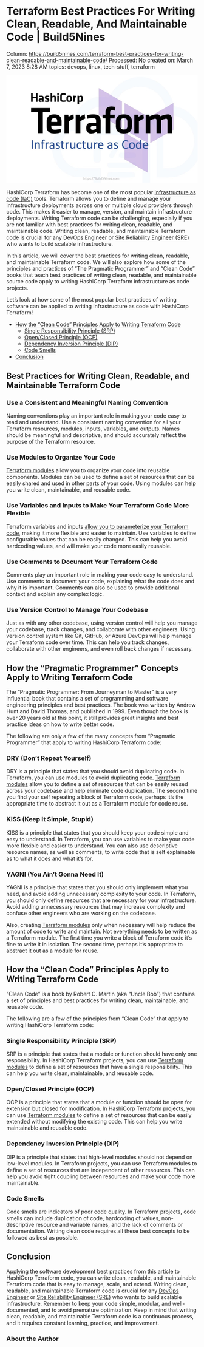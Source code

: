# Terraform Best Practices For Writing Clean, Readable, And Maintainable Code | Build5Nines

Column: https://build5nines.com/terraform-best-practices-for-writing-clean-readable-and-maintainable-code/
Processed: No
created on: March 7, 2023 8:28 AM
topics: devops, linux, tech-stuff, terraform

![](Terraform%20Best%20Practices%20For%20Writing%20Clean,%20Readab%20726a201f79414cee83c6a3d981603784/Terraform_IAC_Featured_Image_2.jpg)

HashiCorp Terraform has become one of the most popular [infrastructure as code (IaC)](https://build5nines.com/what-is-infrastructure-as-code/) tools. Terraform allows you to define and manage your infrastructure deployments across one or multiple cloud providers through code. This makes it easier to manage, version, and maintain infrastructure deployments. Writing Terraform code can be challenging, especially if you are not familiar with best practices for writing clean, readable, and maintainable code. Writing clean, readable, and maintainable Terraform code is crucial for any [DevOps Engineer](https://build5nines.com/how-to-become-a-devops-engineer/) or [Site Reliability Engineer (SRE)](https://build5nines.com/what-is-a-site-reliability-engineer-sre/) who wants to build scalable infrastructure.

In this article, we will cover the best practices for writing clean, readable, and maintainable Terraform code. We will also explore how some of the principles and practices of “The Pragmatic Programmer” and “Clean Code” books that teach best practices of writing clean, readable, and maintainable source code apply to writing HashiCorp Terraform infrastructure as code projects.

Let’s look at how some of the most popular best practices of writing software can be applied to writing infrastructure as code with HashiCorp Terraform!

- [How the “Clean Code” Principles Apply to Writing Terraform Code](https://build5nines.com/terraform-best-practices-for-writing-clean-readable-and-maintainable-code/#how_the_clean_code_principles_apply_to_writing_terraform_code)
    - [Single Responsibility Principle (SRP)](https://build5nines.com/terraform-best-practices-for-writing-clean-readable-and-maintainable-code/#single_responsibility_principle_srp)
    - [Open/Closed Principle (OCP)](https://build5nines.com/terraform-best-practices-for-writing-clean-readable-and-maintainable-code/#openclosed_principle_ocp)
    - [Dependency Inversion Principle (DIP)](https://build5nines.com/terraform-best-practices-for-writing-clean-readable-and-maintainable-code/#dependency_inversion_principle_dip)
    - [Code Smells](https://build5nines.com/terraform-best-practices-for-writing-clean-readable-and-maintainable-code/#code_smells)
- [Conclusion](https://build5nines.com/terraform-best-practices-for-writing-clean-readable-and-maintainable-code/#conclusion)

## Best Practices for Writing Clean, Readable, and Maintainable Terraform Code

### Use a Consistent and Meaningful Naming Convention

Naming conventions play an important role in making your code easy to read and understand. Use a consistent naming convention for all your Terraform resources, modules, inputs, variables, and outputs. Names should be meaningful and descriptive, and should accurately reflect the purpose of the Terraform resource.

### Use Modules to Organize Your Code

[Terraform modules](https://build5nines.com/terraform-modules-create-reusable-infrastructure-as-code/) allow you to organize your code into reusable components. Modules can be used to define a set of resources that can be easily shared and used in other parts of your code. Using modules can help you write clean, maintainable, and reusable code.

### Use Variables and Inputs to Make Your Terraform Code More Flexible

Terraform variables and inputs [allow you to parameterize your Terraform code](https://build5nines.com/use-terraform-input-variables-to-parameterize-infrastructure-deployments/), making it more flexible and easier to maintain. Use variables to define configurable values that can be easily changed. This can help you avoid hardcoding values, and will make your code more easily reusable.

### Use Comments to Document Your Terraform Code

Comments play an important role in making your code easy to understand. Use comments to document your code, explaining what the code does and why it is important. Comments can also be used to provide additional context and explain any complex logic.

### Use Version Control to Manage Your Codebase

Just as with any other codebase, using version control will help you manage your codebase, track changes, and collaborate with other engineers. Using version control system like Git, GitHub, or Azure DevOps will help manage your Terraform code over time. This can help you track changes, collaborate with other engineers, and even roll back changes if necessary.

## How the “Pragmatic Programmer” Concepts Apply to Writing Terraform Code

The “Pragmatic Programmer: From Journeyman to Master” is a very influential book that contains a set of programming and software engineering principles and best practices. The book was written by Andrew Hunt and David Thomas, and published in 1999. Even though the book is over 20 years old at this point, it still provides great insights and best practice ideas on how to write better code.

The following are only a few of the many concepts from “Pragmatic Programmer” that apply to writing HashiCorp Terraform code:

### DRY (Don’t Repeat Yourself)

DRY is a principle that states that you should avoid duplicating code. In Terraform, you can use modules to avoid duplicating code. [Terraform modules](https://build5nines.com/terraform-modules-create-reusable-infrastructure-as-code/) allow you to define a set of resources that can be easily reused across your codebase and help eliminate code duplication. The second time you find your self repeating a block of Terraform code, perhaps it’s the appropriate time to abstract it out as a Terraform module for code reuse.

### KISS (Keep It Simple, Stupid)

KISS is a principle that states that you should keep your code simple and easy to understand. In Terraform, you can use variables to make your code more flexible and easier to understand. You can also use descriptive resource names, as well as comments, to write code that is self explainable as to what it does and what it’s for.

### YAGNI (You Ain’t Gonna Need It)

YAGNI is a principle that states that you should only implement what you need, and avoid adding unnecessary complexity to your code. In Terraform, you should only define resources that are necessary for your infrastructure. Avoid adding unnecessary resources that may increase complexity and confuse other engineers who are working on the codebase.

Also, creating [Terraform modules](https://build5nines.com/terraform-modules-create-reusable-infrastructure-as-code/) only when necessary will help reduce the amount of code to write and maintain. Not everything needs to be written as a Terraform module. The first time you write a block of Terraform code it’s fine to write it in isolation. The second time, perhaps it’s appropriate to abstract it out as a module for reuse.

## How the “Clean Code” Principles Apply to Writing Terraform Code

“Clean Code” is a book by Robert C. Martin (aka “Uncle Bob”) that contains a set of principles and best practices for writing clean, maintainable, and reusable code.

The following are a few of the principles from “Clean Code” that apply to writing HashiCorp Terraform code:

### Single Responsibility Principle (SRP)

SRP is a principle that states that a module or function should have only one responsibility. In HashiCorp Terraform projects, you can use [Terraform modules](https://build5nines.com/terraform-modules-create-reusable-infrastructure-as-code/) to define a set of resources that have a single responsibility. This can help you write clean, maintainable, and reusable code.

### Open/Closed Principle (OCP)

OCP is a principle that states that a module or function should be open for extension but closed for modification. In HashiCorp Terraform projects, you can use [Terraform modules](https://build5nines.com/terraform-modules-create-reusable-infrastructure-as-code/) to define a set of resources that can be easily extended without modifying the existing code. This can help you write maintainable and reusable code.

### Dependency Inversion Principle (DIP)

DIP is a principle that states that high-level modules should not depend on low-level modules. In Terraform projects, you can use Terraform modules to define a set of resources that are independent of other resources. This can help you avoid tight coupling between resources and make your code more maintainable.

### Code Smells

Code smells are indicators of poor code quality. In Terraform projects, code smells can include duplication of code, hardcoding of values, non-descriptive resource and variable names, and the lack of comments or documentation. Writing clean code requires all these best concepts to be followed as best as possible.

## Conclusion

Applying the software development best practices from this article to HashiCorp Terraform code, you can write clean, readable, and maintainable Terraform code that is easy to manage, scale, and extend. Writing clean, readable, and maintainable Terraform code is crucial for any [DevOps Engineer](https://build5nines.com/how-to-become-a-devops-engineer/) or [Site Reliability Engineer (SRE)](https://build5nines.com/what-is-a-site-reliability-engineer-sre/) who wants to build scalable infrastructure. Remember to keep your code simple, modular, and well-documented, and to avoid premature optimization. Keep in mind that writing clean, readable, and maintainable Terraform code is a continuous process, and it requires constant learning, practice, and improvement.

### About the Author